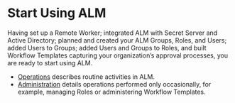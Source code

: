 ﻿[title]: # (Start Using ALM)
[tags]: # (Account Lifecycle Manager,ALM,Active Directory,)
[priority]: # (5200)

# Start Using ALM

Having set up a Remote Worker; integrated ALM with Secret Server and Active Directory; planned and created your ALM Groups, Roles, and Users; added Users to Groups; added Users and Groups to Roles, and built Workflow Templates capturing your organization’s approval processes, you are ready to start using ALM.

* [Operations](../alm-operations/) describes routine activities in ALM.
* [Administration](../alm-admin/) details operations performed only occasionally, for example, managing Roles or administering Workflow Templates.
